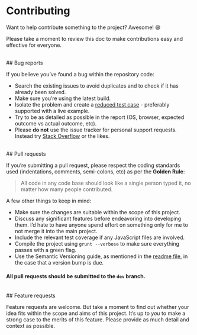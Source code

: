 # Contributing

Want to help contribute something to the project? Awesome! :smile:

Please take a moment to review this doc to make contributions easy and effective for everyone.



<br>
<a name="bugs"></a>
## Bug reports

If you believe you’ve found a bug within the repository code:

- Search the existing issues to avoid duplicates and to check if it has already been solved.
- Make sure you’re using the latest build.
- Isolate the problem and create a [reduced test case](http://css-tricks.com/6263-reduced-test-cases/) - preferably supported with a live example.
- Try to be as detailed as possible in the report (OS, browser, expected outcome vs actual outcome, etc).
- Please **do not** use the issue tracker for personal support requests. Instead try [Stack Overflow](http://stackoverflow.com) or the likes.




<br>
<a name="pull-requests"></a>
## Pull requests

If you’re submitting a pull request, please respect the coding standards used (indentations, comments, semi-colons, etc) as per the **Golden Rule**:

> All code in any code base should look like a single person typed it, no matter how many people contributed.

A few other things to keep in mind:

- Make sure the changes are suitable within the scope of this project.
- Discuss any significant features before endeavoring into developing them. I’d hate to have anyone spend effort on something only for me to not merge it into the main project.
- Include the relevant test coverage if any JavaScript files are involved.
- Compile the project using `grunt --verbose` to make sure everything passes with a green flag.
- Use the Semantic Versioning guide, as mentioned in the [readme file](https://github.com/amsul/pickadate.js/#readme), in the case that a version bump is due.


#### All pull requests should be submitted to the `dev` branch.




<br>
<a name="features"></a>
## Feature requests

Feature requests are welcome. But take a moment to find out whether your idea fits within the scope and aims of this project. It’s up to *you* to make a strong case to the merits of this feature. Please provide as much detail and context as possible.



